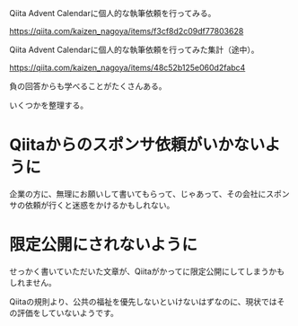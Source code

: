 Qiita Advent Calendarに個人的な執筆依頼を行ってみる。

https://qiita.com/kaizen_nagoya/items/f3cf8d2c09df77803628

Qiita Advent Calendarに個人的な執筆依頼を行ってみた集計（途中）。

https://qiita.com/kaizen_nagoya/items/48c52b125e060d2fabc4

負の回答からも学べることがたくさんある。

いくつかを整理する。

# Qiitaからのスポンサ依頼がいかないように

企業の方に、無理にお願いして書いてもらって、じゃあって、その会社にスポンサの依頼が行くと迷惑をかけるかもしれない。

# 限定公開にされないように

せっかく書いていただいた文章が、Qiitaがかってに限定公開にしてしまうかもしれません。

Qiitaの規則より、公共の福祉を優先しないといけないはずなのに、現状ではその評価をしていないようです。

